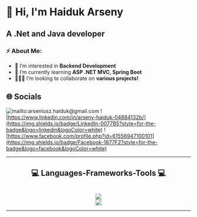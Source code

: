 # 👋 Hi, I'm Haiduk Arseny
## A .Net and Java developer
### ⚡ About Me:

- 👀 I’m interested in **Backend Development**
- 🌱 I’m currently learning **ASP .NET MVC, Spring Boot**
- 👨🏻‍💻 I’m looking to collaborate on **various projects!**

## 🌐 Socials  
![mailto:arseniusz.haiduk@gmail.com](https://img.shields.io/badge/Gmail-333333?style=for-the-badge&logo=gmail&logoColor=red)
![https://www.linkedin.com/in/arseny-haiduk-04884132b/](https://img.shields.io/badge/LinkedIn-0077B5?style=for-the-badge&logo=linkedin&logoColor=white)
![https://www.facebook.com/profile.php?id=61556947100101](https://img.shields.io/badge/Facebook-1877F2?style=for-the-badge&logo=facebook&logoColor=white)

<hr>
<h2 align="center">💻 Languages-Frameworks-Tools 💻</h2>
<br>
<div align="center">
    <img src="https://skillicons.dev/icons?i=cs,java,dotnet,html,css,bootstrap,git,github" />
   
</div>

<div align="center">
    <img src="https://skillicons.dev/icons?i=visualstudio,vscode,figma" />
</div>

<hr/>
